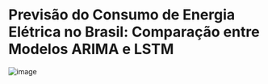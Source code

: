 # Previsão do Consumo de Energia Elétrica no Brasil: Comparação entre Modelos ARIMA e LSTM

![image](https://github.com/user-attachments/assets/cbca1099-1d58-4fc9-8152-277c569f7685)



